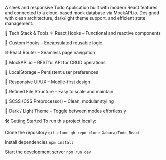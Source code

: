 A sleek and responsive Todo Application built with modern React features and connected to a cloud-based mock database via MockAPI.io. Designed with clean architecture, dark/light theme support, and efficient state management.

🚀 Tech Stack & Tools
⚛️ React Hooks – Functional and reactive components

🔁 Custom Hooks – Encapsulated reusable logic

🌐 React Router – Seamless page navigation

📡 MockAPI.io – RESTful API for CRUD operations

💾 LocalStorage – Persistent user preferences

🎨 Responsive UI/UX – Mobile-first design

📁 Refined File Structure – Easy to scale and maintain

💅 SCSS (CSS Preprocessor) – Clean, modular styling

🌙 Dark / Light Theme – Toggle between modes effortlessly

🛠️ Getting Started
To run this project locally:

Clone the repository
`git clone gh repo clone Xabura/Todo_React`

Install dependencies
`npm install`

Start the development server
`npm run dev`
